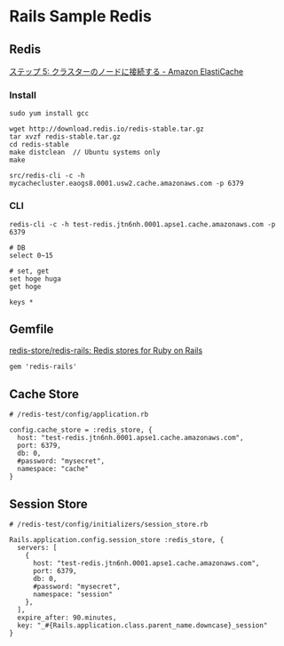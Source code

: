 # Rails Sample Redis

## Redis

[ステップ 5: クラスターのノードに接続する - Amazon ElastiCache](https://docs.aws.amazon.com/ja_jp/AmazonElastiCache/latest/UserGuide/GettingStarted.ConnectToCacheNode.html)

### Install

```
sudo yum install gcc

wget http://download.redis.io/redis-stable.tar.gz
tar xvzf redis-stable.tar.gz
cd redis-stable
make distclean  // Ubuntu systems only
make

src/redis-cli -c -h mycachecluster.eaogs8.0001.usw2.cache.amazonaws.com -p 6379
```

### CLI

```
redis-cli -c -h test-redis.jtn6nh.0001.apse1.cache.amazonaws.com -p 6379

# DB
select 0~15

# set, get
set hoge huga
get hoge

keys *
```

## Gemfile

[redis\-store/redis\-rails: Redis stores for Ruby on Rails](https://github.com/redis-store/redis-rails)

```
gem 'redis-rails'
```

## Cache Store

```
# /redis-test/config/application.rb

config.cache_store = :redis_store, {
  host: "test-redis.jtn6nh.0001.apse1.cache.amazonaws.com",
  port: 6379,
  db: 0,
  #password: "mysecret",
  namespace: "cache"
}
```

## Session Store

```
# /redis-test/config/initializers/session_store.rb

Rails.application.config.session_store :redis_store, {
  servers: [
    {
      host: "test-redis.jtn6nh.0001.apse1.cache.amazonaws.com",
      port: 6379,
      db: 0,
      #password: "mysecret",
      namespace: "session"
    },
  ],
  expire_after: 90.minutes,
  key: "_#{Rails.application.class.parent_name.downcase}_session"
}
```
